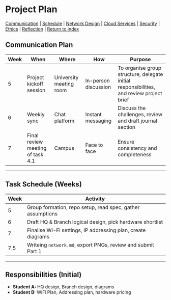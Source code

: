 # Project Plan


[Communication](#communication-plan) | [Schedule](#schedule) | [Network Design](./network.md) | [Cloud Services](./cloud.md) | [Security](./security.md) | [Ethics](./ethics.md) | [Reflection](./reflection.md) | [Return to index](./README.md)



## Communication Plan

| Week | When                       | Where      | How               | Purpose                                                      |
|------|----------------------------|------------|-------------------|--------------------------------------------------------------|
| 5    | Project kickoff session           | University meeting room  | In-person discussion      | To organise group structure, delegate initial responsibilities, and review project brief                        |
| 6    | Weekly sync                | Chat platform | Instant messaging | Discuss the challenges, review and draft journal section     |
| 7    | Final review meeting of task 4.1 | Campus     | Face to face      | Ensure consistency and completeness                          |

---

## Task Schedule (Weeks)

| Week | Activity                                                                 |
|------|--------------------------------------------------------------------------|
| 5    | Group formation, repo setup, read spec, gather assumptions               |
| 6    | Draft HQ & Branch logical design, pick hardware shortlist                |
| 7    | Finalise Wi-Fi settings, IP addressing plan, create diagrams              |
| 7.5  | Writeing `network.md`, export PNGs, review and submit Part 1                 |

---

## Responsibilities (Initial)

- **Student A:** HQ design, Branch design, diagrams  
- **Student B:** WiFi Plan, Addressing plan, hardware pricing  
